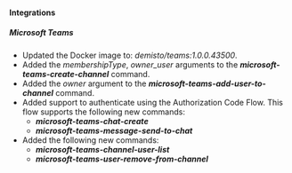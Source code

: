 
#### Integrations
##### Microsoft Teams
- Updated the Docker image to: *demisto/teams:1.0.0.43500*.
- Added the *membershipType*, *owner_user* arguments to the ***microsoft-teams-create-channel*** command.
- Added the *owner* argument to the ***microsoft-teams-add-user-to-channel*** command.
- Added support to authenticate using the Authorization Code Flow. This flow supports the following new commands:
  - ***microsoft-teams-chat-create***
  - ***microsoft-teams-message-send-to-chat***
- Added the following new commands:
  - ***microsoft-teams-channel-user-list***
  - ***microsoft-teams-user-remove-from-channel***